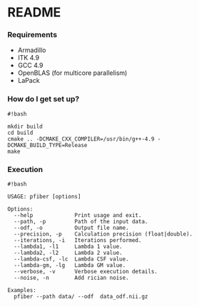 # README #



### Requirements ###

* Armadillo 
* ITK 4.9
* GCC 4.9
* OpenBLAS (for multicore parallelism)
* LaPack

### How do I get set up? ###


```
#!bash

mkdir build
cd build
cmake .. -DCMAKE_CXX_COMPILER=/usr/bin/g++-4.9 -DCMAKE_BUILD_TYPE=Release
make
```

### Execution ###


```
#!bash

USAGE: pfiber [options]

Options:
  --help             Print usage and exit.
  --path, -p         Path of the input data.
  --odf, -o          Output file name.
  --precision, -p    Calculation precision (float|double).
  --iterations, -i   Iterations performed.
  --lambda1, -l1     Lambda 1 value.
  --lambda2, -l2     Lambda 2 value.
  --lambda-csf, -lc  Lambda CSF value.
  --lambda-gm, -lg   Lambda GM value.
  --verbose, -v      Verbose execution details.
  --noise, -n        Add rician noise.

Examples:
  pfiber --path data/ --odf  data_odf.nii.gz
```
